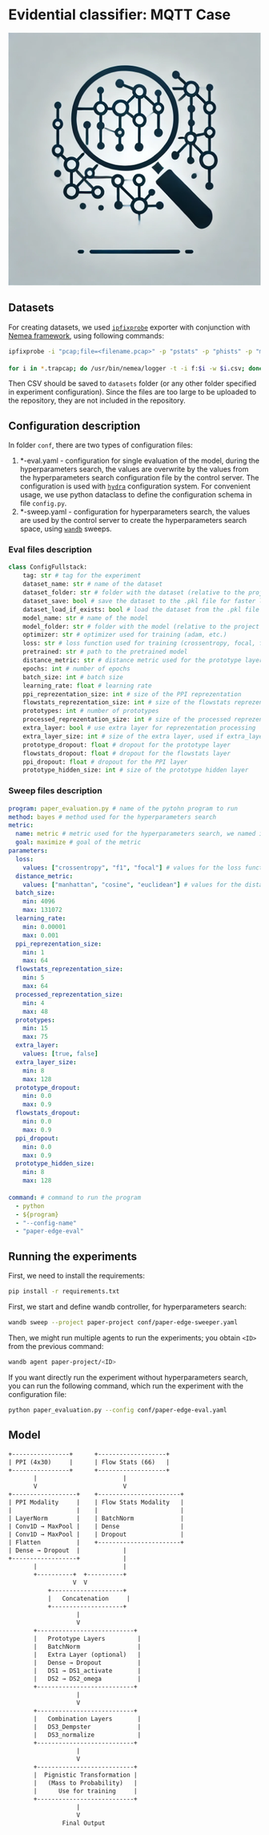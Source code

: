 # Evidential classifier: MQTT Case

![logo.webp](logo.webp)


## Datasets
For creating datasets, we used [`ipfixprobe`](https://github.com/CESNET/ipfixprobe) exporter with conjunction with  [Nemea framework](https://github.com/cesnet/nemea), using following commands:
```bash
ipfixprobe -i "pcap;file=<filename.pcap>" -p "pstats" -p "phists" -p "mqtt" -o "unirec;i=f:<filename.pcap>.trapcap:timeout=WAIT;p=(pstats,phists,mqtt)" # export pcaps to UniRec format

for i in *.trapcap; do /usr/bin/nemea/logger -t -i f:$i -w $i.csv; done # batch export UniRec to CSV
```

Then CSV should be saved to `datasets` folder (or any other folder specified in experiment configuration). Since the files are too large to be uploaded to the repository, they are not included in the repository.

## Configuration description

In folder `conf`, there are two types of configuration files:
1. *-eval.yaml - configuration for single evaluation of the model, during the hyperparameters search, the values are overwrite by the values from the hyperparameters search configuration file by the control server. The configuration is used with [`hydra`](https://hydra.cc/docs/intro/) configuration system. For convenient usage, we use python dataclass to define the configuration schema in file `config.py`.
2. *-sweep.yaml - configuration for hyperparameters search, the values are used by the control server to create the hyperparameters search space, using [`wandb`](https://github.com/wandb/wandb) sweeps.

### Eval files description
```python
class ConfigFullstack:
    tag: str # tag for the experiment
    dataset_name: str # name of the dataset
    dataset_folder: str # folder with the dataset (relative to the project root)
    dataset_save: bool # save the dataset to the .pkl file for faster loading
    dataset_load_if_exists: bool # load the dataset from the .pkl file if exists           
    model_name: str # name of the model
    model_folder: str # folder with the model (relative to the project root)
    optimizer: str # optimizer used for training (adam, etc.)
    loss: str # loss function used for training (crossentropy, focal, f1_loss)
    pretrained: str # path to the pretrained model
    distance_metric: str # distance metric used for the prototype layer (euclidean, cosine, manhattan)
    epochs: int # number of epochs
    batch_size: int # batch size
    learning_rate: float # learning rate
    ppi_reprezentation_size: int # size of the PPI reprezentation
    flowstats_reprezentation_size: int # size of the flowstats reprezentation
    prototypes: int # number of prototypes
    processed_reprezentation_size: int # size of the processed reprezentation
    extra_layer: bool # use extra layer for reprezentation processing
    extra_layer_size: int # size of the extra layer, used if extra_layer is True
    prototype_dropout: float # dropout for the prototype layer
    flowstats_dropout: float # dropout for the flowstats layer
    ppi_dropout: float # dropout for the PPI layer
    prototype_hidden_size: int # size of the prototype hidden layer
```

### Sweep files description
```yaml
program: paper_evaluation.py # name of the pytohn program to run
method: bayes # method used for the hyperparameters search
metric:
  name: metric # metric used for the hyperparameters search, we named it "metric" (it is macro f1)
  goal: maximize # goal of the metric
parameters:
  loss:
    values: ["crossentropy", "f1", "focal"] # values for the loss function
  distance_metric:
    values: ["manhattan", "cosine", "euclidean"] # values for the distance metric
  batch_size:
    min: 4096
    max: 131072
  learning_rate:
    min: 0.00001
    max: 0.001
  ppi_reprezentation_size:
    min: 1
    max: 64
  flowstats_reprezentation_size:
    min: 5
    max: 64
  processed_reprezentation_size:
    min: 4
    max: 48
  prototypes:
    min: 15
    max: 75
  extra_layer:
    values: [true, false]
  extra_layer_size:
    min: 8
    max: 128
  prototype_dropout:
    min: 0.0
    max: 0.9
  flowstats_dropout:
    min: 0.0
    max: 0.9
  ppi_dropout:
    min: 0.0
    max: 0.9
  prototype_hidden_size:
    min: 8
    max: 128

command: # command to run the program
  - python
  - ${program}
  - "--config-name"
  - "paper-edge-eval"
```

## Running the experiments
First, we need to install the requirements:
```bash
pip install -r requirements.txt
```

First, we start and define wandb controller, for hyperparameters search:
```bash
wandb sweep --project paper-project conf/paper-edge-sweeper.yaml
```

Then, we might run multiple agents to run the experiments; you obtain `<ID>` from the previous command:
```bash
wandb agent paper-project/<ID> 
```

If you want directly run the experiment without hyperparameters search, you can run the following command, which run the experiment with the configuration file:
```bash
python paper_evaluation.py --config conf/paper-edge-eval.yaml
```

## Model

```
+----------------+      +-------------------+
| PPI (4x30)     |      | Flow Stats (66)   |
+----------------+      +-------------------+
       |                        |
       V                        V
+------------------+    +-----------------------+
| PPI Modality     |    | Flow Stats Modality   |
|                  |    |                       |
| LayerNorm        |    | BatchNorm             |
| Conv1D → MaxPool |    | Dense                 |
| Conv1D → MaxPool |    | Dropout               |
| Flatten          |    +-----------------------+
| Dense → Dropout  |            |   
+------------------+            |
       |                        |
       +----------+  +----------+
                  V  V
           +--------------------+
           |   Concatenation     |
           +--------------------+
                   |
                   V
       +---------------------------+
       |   Prototype Layers         |
       |   BatchNorm                |
       |   Extra Layer (optional)   |
       |   Dense → Dropout          |
       |   DS1 → DS1_activate       |
       |   DS2 → DS2_omega          |
       +---------------------------+
                   |
                   V
       +---------------------------+
       |   Combination Layers       |
       |   DS3_Dempster             |
       |   DS3_normalize            |
       +---------------------------+
                   |
                   V
       +---------------------------+
       |  Pignistic Transformation |
       |   (Mass to Probability)   |
       |      Use for training     | 
       +---------------------------+
                   |
                   V
               Final Output
```
